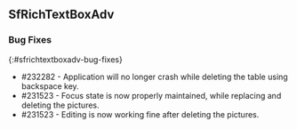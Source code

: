 ## SfRichTextBoxAdv

### Bug Fixes
{:#sfrichtextboxadv-bug-fixes}
* \#232282 - Application will no longer crash while deleting the table using backspace key.
* \#231523 - Focus state is now properly maintained, while replacing and deleting the pictures.
* \#231523 - Editing is now working fine after deleting the pictures.
